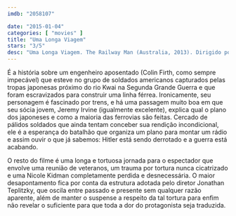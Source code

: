 ```yaml
---
imdb: "2058107"

date: "2015-01-04"
categories: [ "movies" ]
title: "Uma Longa Viagem"
stars: "3/5"
desc: "Uma Longa Viagem. The Railway Man (Australia, 2013). Dirigido por Jonathan Teplitzky. Escrito por Frank Cottrell Boyce, Andy Paterson, Eric Lomax. Com Jeremy Irvine, Colin Firth, Stellan Skarsgård, Michael MacKenzie, Nicole Kidman, Jeffrey Daunton, Tanroh Ishida, Tom Stokes, Bryan Probets."
---
```

É a história sobre um engenheiro aposentado (Colin Firth, como sempre impecável) que esteve no grupo de soldados americanos capturados pelas tropas japonesas próximo do rio Kwai na Segunda Grande Guerra e que foram escravizados para construir uma linha férrea. Ironicamente, seu personagem é fascinado por trens, e há uma passagem muito boa em que seu sócia jovem, Jeremy Irvine (igualmente excelente), explica qual o plano dos japoneses e como a maioria das ferrovias são feitas. Cercado de pálidos soldados que ainda tentam conceber sua rendição incondicional, ele é a esperança do batalhão que organiza um plano para montar um rádio e assim ouvir o que já sabemos: Hitler está sendo derrotado e a guerra está acabando.

O resto do filme é uma longa e tortuosa jornada para o espectador que envolve uma reunião de veteranos, um trauma por tortura nunca cicatrizado e uma Nicole Kidman completamente perdida e desnecessária. O maior desapontamento fica por conta da estrutura adotada pelo diretor Jonathan Teplitzky, que oscila entre passado e presente sem qualquer razão aparente, além de manter o suspense a respeito da tal tortura para enfim não revelar o suficiente para que toda a dor do protagonista seja traduzida.
